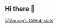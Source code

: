 ## Hi there 👋

[![Anurag's GitHub stats](https://github-readme-stats.vercel.app/api?jesalazaro=anuraghazra)](https://github.com/anuraghazra/github-readme-stats)
